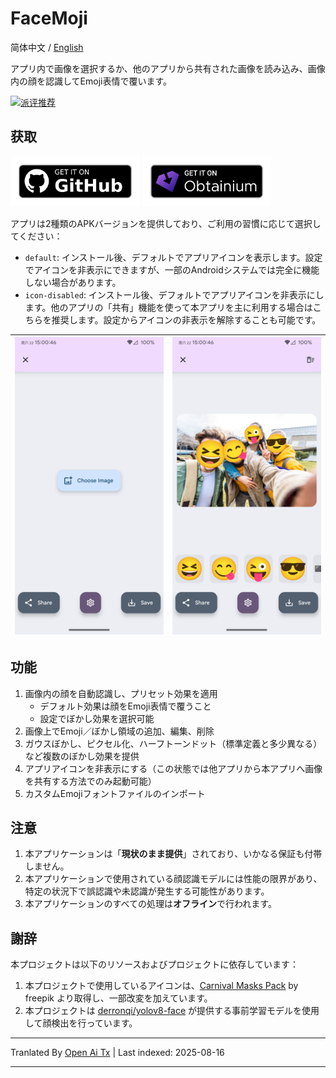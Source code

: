 # FaceMoji

简体中文 / [English](https://raw.githubusercontent.com/Steve-Mr/EmojiFace/dev/./README-EN.md)

アプリ内で画像を選択するか、他のアプリから共有された画像を読み込み、画像内の顔を認識してEmoji表情で覆います。  

[<img src="https://raw.githubusercontent.com/Steve-Mr/EmojiFace/dev/assets/README/rec1_.png"
    alt="派评推荐"
    height="70">](https://sspai.com/post/97708)

## 获取

[<img src="https://raw.githubusercontent.com/Steve-Mr/EmojiFace/dev/assets/README/get-it-on-github.png"
    alt="Get it on GitHub"
    height="80">](https://github.com/Steve-Mr/EmojiFace/releases/latest)
[<img src="https://raw.githubusercontent.com/Steve-Mr/EmojiFace/dev/assets/README/get-it-on-obtainium.png"
    alt="Get it on Obtainium"
    height="80">](http://obtainium-redirect.maary.top/?r=obtainium://add/https://github.com/Steve-Mr/EmojiFace)

アプリは2種類のAPKバージョンを提供しており、ご利用の習慣に応じて選択してください：  

- `default`: インストール後、デフォルトでアプリアイコンを表示します。設定でアイコンを非表示にできますが、一部のAndroidシステムでは完全に機能しない場合があります。   
- `icon-disabled`: インストール後、デフォルトでアプリアイコンを非表示にします。他のアプリの「共有」機能を使って本アプリを主に利用する場合はこちらを推奨します。設定からアイコンの非表示を解除することも可能です。  

|![alt text](https://raw.githubusercontent.com/Steve-Mr/EmojiFace/dev/assets/README/Screenshot_20250322-151002_FaceMoji.png)|![alt text](https://raw.githubusercontent.com/Steve-Mr/EmojiFace/dev/assets/README/Screenshot_20250322-150958_FaceMoji.png)|
|:-:|:-:|


## 功能

1. 画像内の顔を自動認識し、プリセット効果を適用
    - デフォルト効果は顔をEmoji表情で覆うこと
    - 設定でぼかし効果を選択可能
2. 画像上でEmoji／ぼかし領域の追加、編集、削除
3. ガウスぼかし、ピクセル化、ハーフトーンドット（標準定義と多少異なる）など複数のぼかし効果を提供
4. アプリアイコンを非表示にする（この状態では他アプリから本アプリへ画像を共有する方法でのみ起動可能）
5. カスタムEmojiフォントファイルのインポート

## 注意

1. 本アプリケーションは「**現状のまま提供**」されており、いかなる保証も付帯しません。  
2. 本アプリケーションで使用されている顔認識モデルには性能の限界があり、特定の状況下で誤認識や未認識が発生する可能性があります。  
3. 本アプリケーションのすべての処理は**オフライン**で行われます。  

## 謝辞  

本プロジェクトは以下のリソースおよびプロジェクトに依存しています：  
1. 本プロジェクトで使用しているアイコンは、[Carnival Masks Pack](https://www.freepik.com/free-vector/carnival-masks-pack_832490.htm#fromView=search&page=1&position=25&uuid=19121ed9-3676-4304-a9af-fdd72fe1528c&query=Masquerade+mask+icon) by freepik より取得し、一部改変を加えています。  
2. 本プロジェクトは [derronqi/yolov8-face](https://github.com/derronqi/yolov8-face) が提供する事前学習モデルを使用して顔検出を行っています。




---


Tranlated By [Open Ai Tx](https://github.com/OpenAiTx/OpenAiTx) | Last indexed: 2025-08-16


---